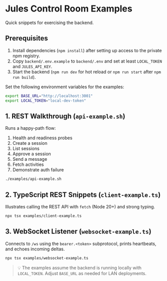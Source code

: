 # Jules Control Room Examples

Quick snippets for exercising the backend.

## Prerequisites

1. Install dependencies (`npm install`) after setting up access to the private npm registry.
2. Copy `backend/.env.example` to `backend/.env` and set at least `LOCAL_TOKEN` and `JULES_API_KEY`.
3. Start the backend (`npm run dev` for hot reload or `npm run start` after `npm run build`).

Set the following environment variables for the examples:

```bash
export BASE_URL="http://localhost:3001"
export LOCAL_TOKEN="local-dev-token"
```

## 1. REST Walkthrough (`api-example.sh`)

Runs a happy-path flow:

1. Health and readiness probes
2. Create a session
3. List sessions
4. Approve a session
5. Send a message
6. Fetch activities
7. Demonstrate auth failure

```bash
./examples/api-example.sh
```

## 2. TypeScript REST Snippets (`client-example.ts`)

Illustrates calling the REST API with `fetch` (Node 20+) and strong typing.

```bash
npx tsx examples/client-example.ts
```

## 3. WebSocket Listener (`websocket-example.ts`)

Connects to `/ws` using the `bearer.<token>` subprotocol, prints heartbeats, and echoes incoming deltas.

```bash
npx tsx examples/websocket-example.ts
```

> 💡 The examples assume the backend is running locally with `LOCAL_TOKEN`. Adjust `BASE_URL` as needed for LAN deployments.
